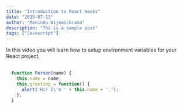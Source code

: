 ```yaml
---
title: "Introduction to React Hooks"
date: "2019-07-13"
author: "Manindu Wijewickrama"
description: "Ths is a sample post"
tags: ["Javascript"]
---
```


In this video you will learn how to setup environment variables for your React project.
<br />
<br />
```javascript
  function Person(name) {
    this.name = name;
    this.greeting = function() {
      alert('Hi! I\'m ' + this.name + '.');
    };
  }
```
